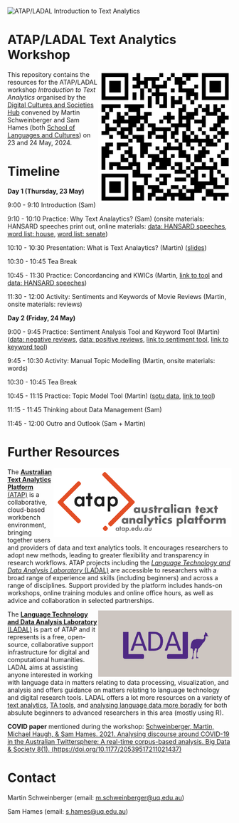 ![ATAP/LADAL *Introduction to Text Analytics*](https://slcladal.github.io/images/uq1.jpg)


# ATAP/LADAL Text Analytics Workshop

<img align="right" width="300" src="https://github.com/MartinSchweinberger/TextAnalyticsWorkshop/blob/main/images/qr_ta_ws.png?raw=true">

This repository contains the resources for the ATAP/LADAL workshop *Introduction to Text Analytics* organised by the [Digital Cultures and Societies Hub](https://hass.uq.edu.au/Digital-Cultures-and-Societies) convened by Martin Schweinberger and Sam Hames (both [School of Languages and Cultures](https://languages-cultures.uq.edu.au/)) on 23 and 24 May, 2024.


# Timeline

**Day 1 (Thursday, 23 May)**

9:00 - 9:10 Introduction (Sam)

9:10 - 10:10 Practice: Why Text Analaytics? (Sam) (onsite materials: HANSARD speeches print out, online materials: [data: HANSARD speeches](https://github.com/MartinSchweinberger/TextAnalyticsWorkshop/raw/main/data/hansard_speeches.zip), [word list: house](https://github.com/MartinSchweinberger/TextAnalyticsWorkshop/raw/main/data/house.csv), [word list: senate](https://github.com/MartinSchweinberger/TextAnalyticsWorkshop/raw/main/data/senate.csv))

10:10 - 10:30 Presentation: What is Text Analaytics? (Martin) ([slides](https://github.com/MartinSchweinberger/TextAnalyticsWorkshop/raw/main/DCS_TextAnalytics.pdf))

10:30 - 10:45 Tea Break 

10:45 - 11:30 Practice: Concordancing and KWICs (Martin, [link to tool](https://binderhub.atap-binder.cloud.edu.au/v2/gh/SLCLADAL/interactive-notebooks-environment/main?urlpath=git-pull%3Frepo%3Dhttps%253A%252F%252Fgithub.com%252FSLCLADAL%252Finteractive-notebooks%26urlpath%3Dlab%252Ftree%252Finteractive-notebooks%252Fnotebooks%252Fkwictool.ipynb%26branch%3Dmain) and [data: HANSARD speeches](https://github.com/MartinSchweinberger/TextAnalyticsWorkshop/raw/main/data/hansard_speeches.zip))

11:30 - 12:00 Activity: Sentiments and Keywords of Movie Reviews (Martin, onsite materials: reviews) 

**Day 2 (Friday, 24 May)**

9:00 - 9:45 Practice: Sentiment Analysis Tool and Keyword Tool (Martin) ([data: negative reviews](https://github.com/MartinSchweinberger/TextAnalyticsWorkshop/raw/main/data/reviews_neg.zip), [data: positive reviews](https://github.com/MartinSchweinberger/TextAnalyticsWorkshop/raw/main/data/reviews_pos.zip), [link to sentiment tool](https://binderhub.atap-binder.cloud.edu.au/v2/gh/SLCLADAL/interactive-notebooks-environment/main?urlpath=git-pull%3Frepo%3Dhttps%253A%252F%252Fgithub.com%252FSLCLADAL%252Finteractive-notebooks%26urlpath%3Dlab%252Ftree%252Finteractive-notebooks%252Fnotebooks%252Fsentool.ipynb%26branch%3Dmain), [link to keyword tool](https://binderhub.atap-binder.cloud.edu.au/v2/gh/SLCLADAL/interactive-notebooks-environment/main?urlpath=git-pull%3Frepo%3Dhttps%253A%252F%252Fgithub.com%252FSLCLADAL%252Finteractive-notebooks%26urlpath%3Dlab%252Ftree%252Finteractive-notebooks%252Fnotebooks%252Fkeytool.ipynb%26branch%3Dmain))

9:45 - 10:30 Activity: Manual Topic Modelling (Martin, onsite materials: words)

10:30 - 10:45 Tea Break 

10:45 - 11:15 Practice: Topic Model Tool (Martin) ([sotu data](https://github.com/MartinSchweinberger/TextAnalyticsWorkshop/raw/main/data/sotu.zip), [link to tool](https://binderhub.atap-binder.cloud.edu.au/v2/gh/SLCLADAL/interactive-notebooks-environment/main?urlpath=git-pull%3Frepo%3Dhttps%253A%252F%252Fgithub.com%252FSLCLADAL%252Finteractive-notebooks%26urlpath%3Dlab%252Ftree%252Finteractive-notebooks%252Fnotebooks%252Ftopictool.ipynb%26branch%3Dmain))

11:15 - 11:45 Thinking about Data Management (Sam) 

11:45 - 12:00 Outro and Outlook (Sam + Martin)

# Further Resources

<img align="right" width="400" src="https://github.com/MartinSchweinberger/TextAnalyticsWorkshop/blob/main/images/ATAPlogo.png?raw=true">

The [**Australian Text Analytics Platform** (ATAP)](https://www.atap.edu.au/) is a collaborative, cloud-based workbench environment, bringing together users and providers of data and text analytics tools. It encourages researchers to adopt new methods, leading to greater flexibility and transparency in research workflows. ATAP projects including the [*Language Technology and Data Analysis Laboratory* (LADAL)]([ladal.edu.au](https://ladal.edu.au/)) are accessible to researchers with a broad range of experience and skills (including beginners) and across a range of disciplines. Support provided by the platform includes hands-on workshops, online training modules and online office hours, as well as advice and collaboration in selected partnerships.

<img align="right" width="300" src="https://github.com/MartinSchweinberger/TextAnalyticsWorkshop/blob/main/images/LADAL Grey background.png?raw=true">

The [**Language Technology and Data Analysis Laboratory** (LADAL)](https://ladal.edu.au/) is part of ATAP and it represents is a free, open-source, collaborative support infrastructure for digital and computational humanities. LADAL aims at assisting anyone interested in working with language data in matters relating to data processing, visualization, and analysis and offers guidance on matters relating to language technology and digital research tools. LADAL offers a lot more resources on a variety of [text analytics](https://ladal.edu.au/tutorials.html#5_Text_Analytics), [TA tools](https://ladal.edu.au/tools.html), and [analysing language data more boradly](https://ladal.edu.au/tutorials.html) for both absulute beginners to advanced researchers in this area (mostly using R). 

**COVID paper** mentioned during the workshop: [Schweinberger, Martin, Michael Haugh, & Sam Hames. 2021. Analysing discourse around COVID-19 in the Australian Twittersphere: A real-time corpus-based analysis. Big Data & Society 8(1). (https://doi.org/10.1177/20539517211021437)](https://journals.sagepub.com/doi/full/10.1177/20539517211021437)

# Contact

Martin Schweinberger (email: m.schweinberger@uq.edu.au)

Sam Hames (email: s.hames@uq.edu.au)




